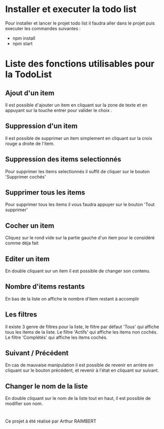 # Installer et executer la todo list

Pour installer et lancer le projet todo list il faudra aller dans le projet puis executer les commandes suivantes :
* npm install
* npm start

# Liste des fonctions utilisables pour la TodoList

## Ajout d'un item

Il est possible d'ajouter un item en cliquant sur la zone de texte et en appuyant sur la touche entrer pour valider le choix .

## Suppression d'un item

Il est possible de supprimer un item simplement en cliquant sur la croix rouge a droite de l'item.

## Suppression des items selectionnés

Pour supprimer les items selectionnés il suffit de cliquer sur le bouton 'Supprimer cochés'

## Supprimer tous les items

Pour supprimer tous les items il vous faudra appuyer sur le bouton 'Tout supprimer'

## Cocher un item

Cliquez sur le rond vide sur la partie gauche d'un item pour le considéré comme déja fait

## Editer un item

En double cliquant sur un item il est possible de changer son contenu.

## Nombre d'items restants

En bas de la liste on affiche le nombre d'item restant à accomplir

## Les filtres

Il existe 3 genre de filtres pour la liste, le filtre par défaut 'Tous' qui affiche tous les items de la liste.
Le filtre 'Actifs' qui affiche les items non cochés.
Le filtre 'Complétés' qui affiche les items cochés.

## Suivant / Précédent

En cas de mauvaise manipulation il est possible de revenir en arrière en cliquant sur le bouton précédent, et revenir à l'état en cliquant sur suivant.

## Changer le nom de la liste

En double cliquant sur le nom de la liste tout en haut, il est possible de modifier son nom.
#
Ce projet à été réalisé par Arthur RAIMBERT

